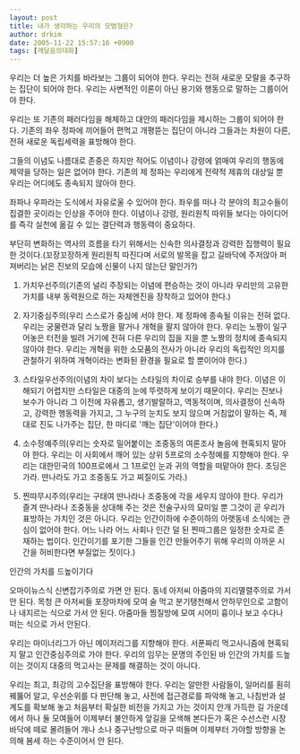 ```yaml
---
layout: post
title: 내가 생각하는 우리의 모범형은?
author: drkim
date: 2005-11-22 15:57:16 +0900
tags: [깨달음의대화]
---
```


  
우리는 더 높은 가치를 바라보는 그룹이 되어야 한다. 우리는 전혀 새로운 모랄을 추구하는 집단이 되어야 한다. 우리는 사변적인 이론이 아닌 용기와 행동으로 말하는 그룹이어야 한다. 
  

  
우리는 또 기존의 패러다임을 해체하고 대안의 패러다임을 제시하는 그룹이 되어야 한다. 기존의 좌우 정파에 끼어들어 편먹고 개평뜯는 집단이 아니라 그들과는 차원이 다른, 전혀 새로운 독립세력을 표방해야 한다. 
  

  
그들의 이념도 나름대로 존중은 하지만 적어도 이념이나 강령에 얽매여 우리의 행동에 제약을 당하는 일은 없어야 한다. 기존의 제 정파는 우리에게 전략적 제휴의 대상일 뿐 우리는 어디에도 종속되지 않아야 한다. 
  

  
좌파나 우파라는 도식에서 자유로울 수 있어야 한다. 좌우를 떠나 각 분야의 최고수들이 집결한 곳이라는 인상을 주어야 한다. 이념이나 강령, 원리원칙 따위들 보다는 아이디어를 즉각 실천에 옮길 수 있는 결단력과 행동력이 중요하다. 
  

  
부단히 변화하는 역사의 흐름을 타기 위해서는 신속한 의사결정과 강력한 집행력이 필요한 것이다.(꼬장꼬장하게 원리원칙 따진다며 서로의 발목을 잡고 길바닥에 주저앉아 퍼져버리는 낡은 진보의 모습에 신물이 나지 않는단 말인가?)
  

  
1) 가치우선주의(기존의 널리 주장되는 이념에 편승하는 것이 아니라 우리만의 고유한 가치를 내부 동력원으로 하는 자체엔진을 장착하고 있어야 한다.)
  

  
2) 자기중심주의(우리 스스로가 중심에 서야 한다. 제 정파에 종속될 이유는 전혀 없다. 우리는 궁물련과 달리 노짱을 팔거나 개혁을 팔지 않아야 한다. 우리는 노짱이 일구어놓은 터전을 빌려 거기에 전혀 다른 우리의 집을 지을 뿐 노짱의 정치에 종속되지 않아야 한다. 우리는 개혁을 위한 소모품의 전사가 아니라 우리의 독립적인 의지를 관철하기 위하여 개혁이라는 변화된 환경을 필요로 할 뿐이어야 한다.) 
  

  
3) 스타일우선주의(이념의 차이 보다는 스타일의 차이로 승부를 내야 한다. 이념은 이해되기 어렵지만 스타일은 대중의 눈에 뚜렷하게 보이기 때문이다. 우리는 진보나 보수가 아니라 그 이전에 자유롭고, 생기발랄하고, 역동적이며, 의사결정이 신속하고, 강력한 행동력을 가지고, 그 누구의 눈치도 보지 않으며 거침없이 말하는 즉, 제대로 진도 나가주는 집단, 한 마디로 '깨는 집단'이어야 한다.)
  

  
4) 소수정예주의(우리는 숫자로 밀어붙이는 조중동의 여론조사 놀음에 현혹되지 말아야 한다. 우리는 이 사회에서 깨어 있는 상위 5프로의 소수정예를 지향해야 한다. 우리는 대한민국의 100프로에서 그 1프로인 눈과 귀의 역할을 떠맡아야 한다. 초딩은 가라. 딴나라도 가고 조중동도 가고 찌질이도 가라.) 
  

  
5) 찐따무시주의(우리는 구태여 딴나라나 조중동에 각을 세우지 않아야 한다. 우리가 즐겨 딴나라나 조중동을 상대해 주는 것은 전술구사의 묘미일 뿐 그것이 곧 우리가 표방하는 가치인 것은 아니다. 우리는 인간이하에 수준이하의 아랫동네 소식에는 관심이 없어야 한다. 어느 나라 어느 사회나 인간 덜 된 찐따그룹은 일정한 숫자로 존재하는 법이다. 인간이기를 포기한 그들을 인간 만들어주기 위해 우리의 아까운 시간을 허비한다면 부질없는 짓이다.)
  

  
인간의 가치를 드높이기다
  

  
오마이뉴스식 신변잡기주의로 가면 안 된다. 동네 아저씨 아줌마의 지리멸렬주의로 가서 안 된다. 목청 큰 아저씨들 포장마차에 모여 술 먹고 분기탱천해서 안하무인으로 고함이나 내지르는 식으로 가서 안 된다. 아줌마들 찜질방에 모여 시어미 흉이나 보고 수다나 떠는 식으로 가서 안된다. 
  

  
우리는 마이너리그가 아닌 메이저리그를 지향해야 한다. 서푼짜리 먹고사니즘에 현혹되지 말고 인간중심주의로 가야 한다. 우리의 임무는 문명의 주인된 바 인간의 가치를 드높이는 것이지 대중의 먹고사는 문제를 해결하는 것이 아니다. 
  

  
우리는 최고, 최강의 고수집단을 표방해야 한다. 우리는 알만한 사람들이, 일머리를 훤히 꿰뚫어 알고, 우선순위를 다 판단해 놓고, 사전에 접근경로를 파악해 놓고, 나침반과 설계도를 확보해 놓고 처음부터 확실한 비전을 가지고 가는 것이지 안개 가득한 길 가운데에서 하나 둘 모여들어 이제부터 불안하게 앞길을 모색해 본다든가 혹은 수선스런 시장바닥에 떼로 몰려들어 개나 소나 중구난방으로 마구 떠들며 이제부터 가야할 방향을 논의해 봄세 하는 수준이어서 안 된다.